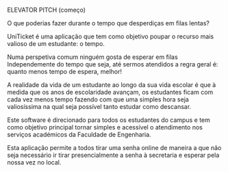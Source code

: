 ELEVATOR PITCH (começo)


O que poderias fazer durante o tempo que desperdiças em filas lentas?

UniTicket é uma aplicação que tem como objetivo poupar o recurso mais valioso de um estudante: o tempo. 

Numa perspetiva comum ninguém gosta de esperar em filas Independemente do tempo que seja, até sermos atendidos a regra geral é: quanto menos tempo de espera, melhor!

A realidade da vida de um estudante ao longo da sua vida escolar é que à medida que os anos de escolaridade avançam, os estudantes ficam com cada vez menos tempo fazendo com que uma simples hora seja valiosíssima na qual seja possível tanto estudar como descansar.

Este software é direcionado para todos os estudantes do campus e tem como objetivo principal tornar simples e acessivel o atendimento nos serviços académicos da Faculdade de Engenharia.

Esta aplicação permite a todos tirar uma senha online de maneira a que não seja necessário ir tirar presencialmente a senha à secretaria e esperar pela nossa vez no local.